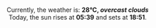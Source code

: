 <p  align="center"><br/>Currently, the weather is: <b> 28°C, <i>overcast clouds</i></b></br>Today, the sun rises at <b>05:39</b> and sets at <b>18:51</b>.</p>